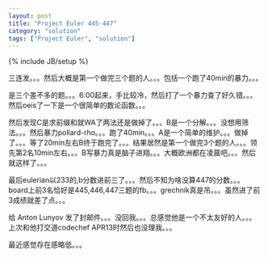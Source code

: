 ```yaml
---
layout: post
title: "Project Euler 445-447"
category: "solution"
tags: ["Project Euler", "solution"]
---
```

{% include JB/setup %}

三连发。。。然后大概是第一个做完三个题的人。。。包括一个跑了40min的暴力。。。

是三个差不多的题。。。6:00起来，手比较冷，然后打了一个暴力查了好久错。。。然后oeis了一下是一个很简单的数论函数。。。

然后发现C是求前缀和就WA了两法还是做掉了。。。B是一个分解。。。没想用筛法。。。然后暴力pollard-rho。。。跑了40min。。。A是一个简单的维护。。。做掉了。。。等了20min左右B终于跑完了。。。结果居然是第一个做完3个题的人。。。领先第2名10min左右。。。B写暴力真是脑子进翔。。。大概欧洲都在凌晨吧。。。然后就这样了。。。

最后eulerian以233的,b分数进前三了。。。然后不知为啥没算447的分数。。。board上前3名恰好是445,446,447三题的fb。。。grechnik真是吊。。。虽然进了前3成绩就差了点。。。

给 Anton Lunyov 发了封邮件。。。没回我。。。总感觉他是一个不太友好的人。。。上次和他打交道codechef APR13时然后也没理我。。。

最近感觉存在感略低。。。
